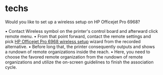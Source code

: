 # techs
Would you like to set up a wireless setup on HP Officejet Pro 6968?


•	Contact Wireless symbol on the printer's control board and afterward click remote menu. 
•	From that point forward, contact the remote settings and pick <a href="https://techs-pro.com/hp-officejet-pro-6968-setup/">HP Officejet Pro 6968 wireless setup</a> wizard from the recorded alternative. 
•	Before long that, the printer consequently outputs and shows a rundown of remote organizations inside the reach. 
•	Here, you need to choose the favored remote organization from the rundown of remote organizations and utilize the on-screen guidelines to finish the association cycle.

